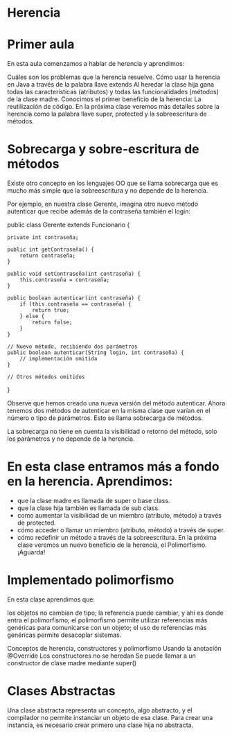 # Herencia

# Primer aula

En esta aula comenzamos a hablar de herencia y aprendimos:

Cuáles son los problemas que la herencia resuelve.
Cómo usar la herencia en Java a través de la palabra llave extends
Al heredar la clase hija gana todas las características (atributos) y todas las funcionalidades (métodos) de la clase madre.
Conocimos el primer beneficio de la herencia: La reutilización de código.
En la próxima clase veremos más detalles sobre la herencia como la palabra llave super, protected y la sobreescritura de métodos.


# Sobrecarga y sobre-escritura de métodos
Existe otro concepto en los lenguajes OO que se llama sobrecarga que es mucho más simple que la sobreescritura y no depende de la herencia.

Por ejemplo, en nuestra clase Gerente, imagina otro nuevo método autenticar que recibe además de la contraseña también el login:	

public class Gerente extends Funcionario {

    private int contraseña;

    public int getContraseña() {
        return contraseña;
    }

    public void setContraseña(int contraseña) {
        this.contraseña = contraseña;
    }

    public boolean autenticar(int contraseña) {
        if (this.contraseña == contraseña) {
            return true;
        } else {
            return false;
        }
    }

    // Nuevo método, recibiendo dos parámetros
    public boolean autenticar(String login, int contraseña) {
        // implementación omitida
    }

    // Otros métodos omitidos
}


Observe que hemos creado una nueva versión del método autenticar. Ahora tenemos dos métodos de autenticar en la misma clase que varían en el número o tipo de parámetros. Esto se llama sobrecarga de métodos.

La sobrecarga no tiene en cuenta la visibilidad o retorno del método, solo los parámetros y no depende de la herencia.


# En esta clase entramos más a fondo en la herencia. Aprendimos:

* que la clase madre es llamada de super o base class.
* que la clase hija también es llamada de sub class.
* como aumentar la visibilidad de un miembro (atributo, método) a través de protected.
* cómo acceder o llamar un miembro (atributo, método) a través de super.
* cómo redefinir un método a través de la sobreescritura. En la próxima clase veremos un nuevo beneficio de la herencia, el Polimorfismo. ¡Aguarda!

# Implementado polimorfismo
En esta clase aprendimos que:

los objetos no cambian de tipo;
la referencia puede cambiar, y ahí es donde entra el polimorfismo;
el polimorfismo permite utilizar referencias más genéricas para comunicarse con un objeto;
el uso de referencias más genéricas permite desacoplar sistemas.

Conceptos de herencia, constructores y polimorfismo
Usando la anotación @Override
Los constructores no se heredan
Se puede llamar a un constructor de clase madre mediante super()

# Clases Abstractas
Una clase abstracta representa un concepto, algo abstracto, y el compilador no permite instanciar un objeto de esa clase. Para crear una instancia, es necesario crear primero una clase hija no abstracta.